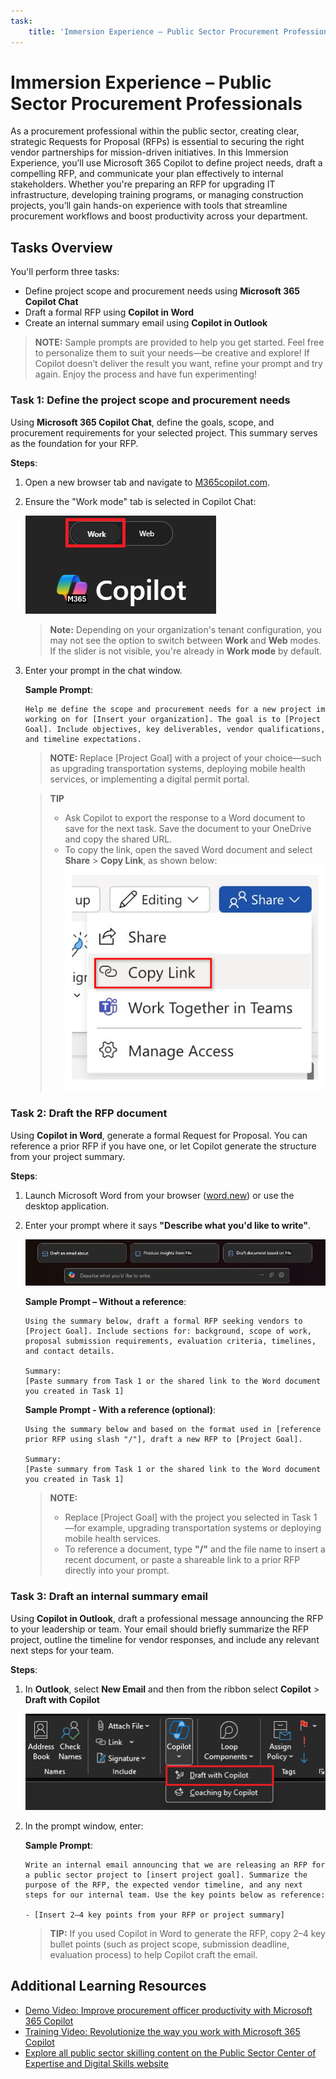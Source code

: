 ```yaml
---
task:
    title: 'Immersion Experience – Public Sector Procurement Professionals'
---
```


# Immersion Experience – Public Sector Procurement Professionals

As a procurement professional within the public sector, creating clear, strategic Requests for Proposal (RFPs) is essential to securing the right vendor partnerships for mission-driven initiatives. In this Immersion Experience, you’ll use Microsoft 365 Copilot to define project needs, draft a compelling RFP, and communicate your plan effectively to internal stakeholders. Whether you're preparing an RFP for upgrading IT infrastructure, developing training programs, or managing construction projects, you’ll gain hands-on experience with tools that streamline procurement workflows and boost productivity across your department.

## Tasks Overview

You'll perform three tasks:

- Define project scope and procurement needs using **Microsoft 365 Copilot Chat**
- Draft a formal RFP using **Copilot in Word**
- Create an internal summary email using **Copilot in Outlook**

> **NOTE:** Sample prompts are provided to help you get started. Feel free to personalize them to suit your needs—be creative and explore! If Copilot doesn’t deliver the result you want, refine your prompt and try again. Enjoy the process and have fun experimenting!  

### Task 1: Define the project scope and procurement needs

Using **Microsoft 365 Copilot Chat**, define the goals, scope, and procurement requirements for your selected project. This summary serves as the foundation for your RFP.

**Steps**:

1. Open a new browser tab and navigate to [M365copilot.com](https://m365copilot.com/).
1. Ensure the "Work mode" tab is selected in Copilot Chat:

    ![screenshot showing Work mode tab.](../Prompts/Media/work-mode.png)

    > **Note:** Depending on your organization's tenant configuration, you may not see the option to switch between **Work** and **Web** modes. If the slider is not visible, you're already in **Work mode** by default.
1. Enter your prompt in the chat window.

    **Sample Prompt**:

    ```text
    Help me define the scope and procurement needs for a new project im working on for [Insert your organization]. The goal is to [Project Goal]. Include objectives, key deliverables, vendor qualifications, and timeline expectations.
    ```

    > **NOTE:** Replace [Project Goal] with a project of your choice—such as upgrading transportation systems, deploying mobile health services, or implementing a digital permit portal.

    > **TIP**  
    >
    > - Ask Copilot to export the response to a Word document to save for the next task. Save the document to your OneDrive and copy the shared URL.
    > - To copy the link, open the saved Word document and select **Share** > **Copy Link**, as shown below:  
    > ![Share link.](../Prompts/Media/share-menu-with-copy-link.png)

### Task 2: Draft the RFP document

Using **Copilot in Word**, generate a formal Request for Proposal. You can reference a prior RFP if you have one, or let Copilot generate the structure from your project summary.

**Steps**:

1. Launch Microsoft Word from your browser ([word.new](https://word.new)) or use the desktop application.  
2. Enter your prompt where it says **"Describe what you'd like to write"**.

    ![screenshot showing Copilot in Word.](../Prompts/Media/draft-with-copilot.png)

    **Sample Prompt – Without a reference**:

    ```text
    Using the summary below, draft a formal RFP seeking vendors to [Project Goal]. Include sections for: background, scope of work, proposal submission requirements, evaluation criteria, timelines, and contact details.
    
    Summary:  
    [Paste summary from Task 1 or the shared link to the Word document you created in Task 1]
    ```

    **Sample Prompt - With a reference (optional)**:

    ```text
    Using the summary below and based on the format used in [reference prior RFP using slash "/"], draft a new RFP to [Project Goal].
    
    Summary:  
    [Paste summary from Task 1 or the shared link to the Word document you created in Task 1]
    ```

    > **NOTE:**
    >
    > - Replace [Project Goal] with the project you selected in Task 1—for example, upgrading transportation systems or deploying mobile health services.
    > - To reference a document, type **"/"** and the file name to insert a recent document, or paste a shareable link to a prior RFP directly into your prompt.

### Task 3: Draft an internal summary email

Using **Copilot in Outlook**, draft a professional message announcing the RFP to your leadership or team. Your email should briefly summarize the RFP project, outline the timeline for vendor responses, and include any relevant next steps for your team.

**Steps**:

1. In **Outlook**, select **New Email** and then  from the ribbon select **Copilot** > **Draft with Copilot**

    ![screenshot showing Copilot in Outlook.](../Prompts/Media/copilot-outlook-desktop.png)
1. In the prompt window, enter:

    **Sample Prompt**:

    ```text
    Write an internal email announcing that we are releasing an RFP for a public sector project to [insert project goal]. Summarize the purpose of the RFP, the expected vendor timeline, and any next steps for our internal team. Use the key points below as reference:
    
    - [Insert 2–4 key points from your RFP or project summary]
    ```

    > **TIP:** If you used Copilot in Word to generate the RFP, copy 2–4 key bullet points (such as project scope, submission deadline, evaluation process) to help Copilot craft the email.

## Additional Learning Resources

- [Demo Video: Improve procurement officer productivity with Microsoft 365 Copilot](https://content.cloudguides.com/guides/Improve%20procurement%20officer%20productivity%20with%20Microsoft%20365%20Copilot)
- [Training Video: Revolutionize the way you work with Microsoft 365 Copilot](https://wwps.microsoft.com/innovate-blog/revolutionize-work-microsoft365)
- [Explore all public sector skilling content on the Public Sector Center of Expertise and Digital Skills website](https://wwps.microsoft.com/)
